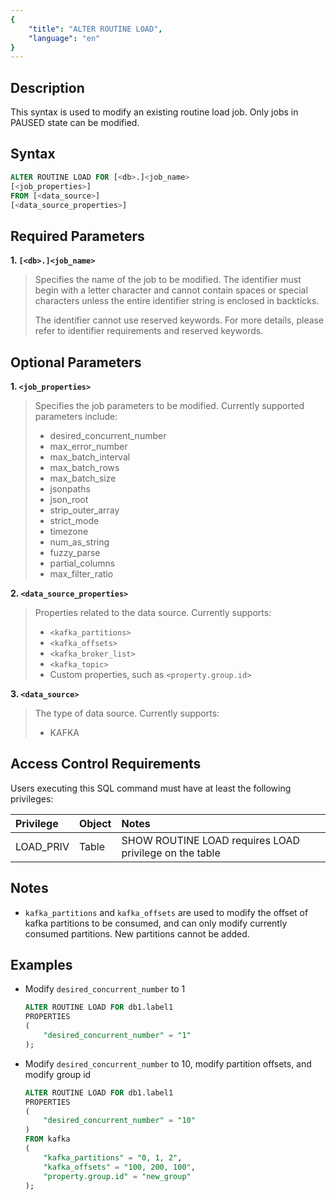 ```yaml
---
{
    "title": "ALTER ROUTINE LOAD",
    "language": "en"
}
---
```


## Description

This syntax is used to modify an existing routine load job. Only jobs in PAUSED state can be modified.

## Syntax

```sql
ALTER ROUTINE LOAD FOR [<db>.]<job_name>
[<job_properties>]
FROM [<data_source>]
[<data_source_properties>]
```

## Required Parameters

**1. `[<db>.]<job_name>`**

> Specifies the name of the job to be modified. The identifier must begin with a letter character and cannot contain spaces or special characters unless the entire identifier string is enclosed in backticks.
>
> The identifier cannot use reserved keywords. For more details, please refer to identifier requirements and reserved keywords.

## Optional Parameters

**1. `<job_properties>`**

> Specifies the job parameters to be modified. Currently supported parameters include:
> 
> - desired_concurrent_number
> - max_error_number
> - max_batch_interval
> - max_batch_rows
> - max_batch_size
> - jsonpaths
> - json_root
> - strip_outer_array
> - strict_mode
> - timezone
> - num_as_string
> - fuzzy_parse
> - partial_columns
> - max_filter_ratio

**2. `<data_source_properties>`**

> Properties related to the data source. Currently supports:
> 
> - `<kafka_partitions>`
> - `<kafka_offsets>`
> - `<kafka_broker_list>`
> - `<kafka_topic>`
> - Custom properties, such as `<property.group.id>`

**3. `<data_source>`**

> The type of data source. Currently supports:
> 
> - KAFKA

## Access Control Requirements

Users executing this SQL command must have at least the following privileges:

| Privilege | Object | Notes |
| :-------- | :----- | :---- |
| LOAD_PRIV | Table | SHOW ROUTINE LOAD requires LOAD privilege on the table |

## Notes

- `kafka_partitions` and `kafka_offsets` are used to modify the offset of kafka partitions to be consumed, and can only modify currently consumed partitions. New partitions cannot be added.

## Examples

- Modify `desired_concurrent_number` to 1

    ```sql
    ALTER ROUTINE LOAD FOR db1.label1
    PROPERTIES
    (
        "desired_concurrent_number" = "1"
    );
    ```

- Modify `desired_concurrent_number` to 10, modify partition offsets, and modify group id

    ```sql
    ALTER ROUTINE LOAD FOR db1.label1
    PROPERTIES
    (
        "desired_concurrent_number" = "10"
    )
    FROM kafka
    (
        "kafka_partitions" = "0, 1, 2",
        "kafka_offsets" = "100, 200, 100",
        "property.group.id" = "new_group"
    );
    ```